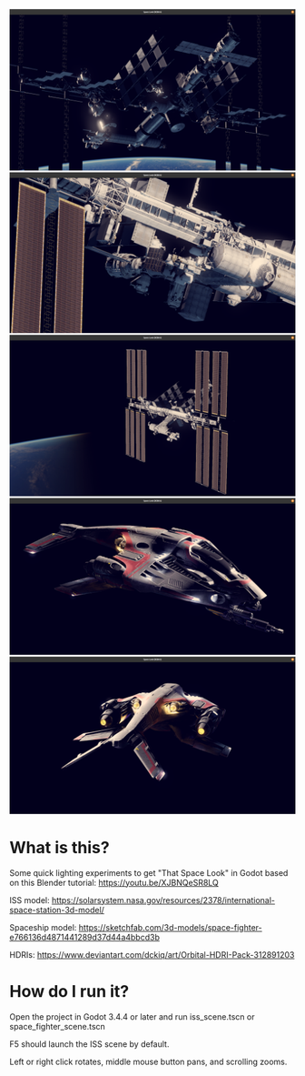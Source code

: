 ![Dark side of ISS](/images/space-3.png)
![Light side of ISS closeup](/images/space-1.png)
![Overview of ISS](/images/space-2.png)
![Spaceship angle](/images/spaceship-angle.png)
![Spaceship back](/images/spaceship-back.png)

# What is this?

Some quick lighting experiments to get "That Space Look" in Godot based on this Blender tutorial: https://youtu.be/XJBNQeSR8LQ

ISS model: https://solarsystem.nasa.gov/resources/2378/international-space-station-3d-model/

Spaceship model: https://sketchfab.com/3d-models/space-fighter-e766136d4871441289d37d44a4bbcd3b

HDRIs: https://www.deviantart.com/dckiq/art/Orbital-HDRI-Pack-312891203

# How do I run it?

Open the project in Godot 3.4.4 or later and run iss_scene.tscn or space_fighter_scene.tscn

F5 should launch the ISS scene by default.

Left or right click rotates, middle mouse button pans, and scrolling zooms.
